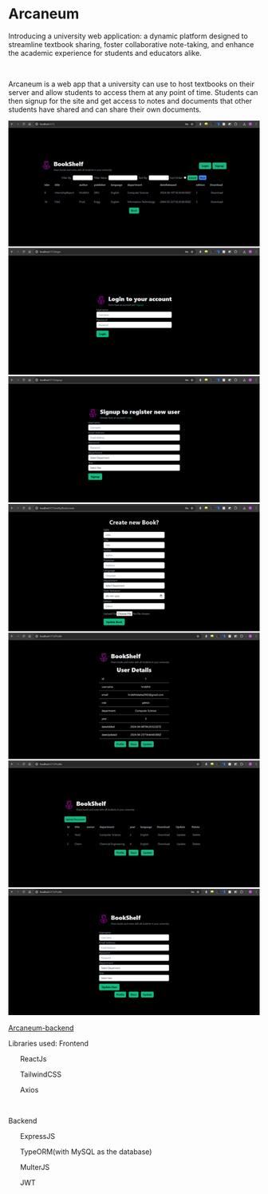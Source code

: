 <H1>Arcaneum</H1>
<p>Introducing a university web application: a dynamic platform designed to streamline textbook sharing, foster collaborative note-taking, and enhance the academic experience for students and educators alike.
</p>
<br>
<p>Arcaneum is a web app that a university can use to host textbooks on their server and allow students to access them at any point of time. Students can then signup for the site and get access to notes and documents that other students have shared and can share their own documents.</p>

<img src= "Images/Picture1.jpg" alt= "Demo-Image">
<img src= "Images/Picture2.png" alt= "Demo-Image">
<img src= "Images/Picture3.png" alt= "Demo-Image">
<img src= "Images/Picture4.png" alt= "Demo-Image">
<img src= "Images/Picture5.jpg" alt= "Demo-Image">
<img src= "Images/Picture6.jpg" alt= "Demo-Image">
<img src= "Images/Picture7.png" alt= "Demo-Image">


[Arcaneum-backend](https://github.com/AryanTijare/Arcaneum-backend)
<p>Libraries used: Frontend</p>
<ul>ReactJs</ul>
<ul>TailwindCSS</ul>
<ul>Axios</ul>
<br>
<p>Backend</p>
<ul>ExpressJS</ul>
<ul>TypeORM(with MySQL as the database)</ul>
<ul>MulterJS</ul>
<ul>JWT</ul>
